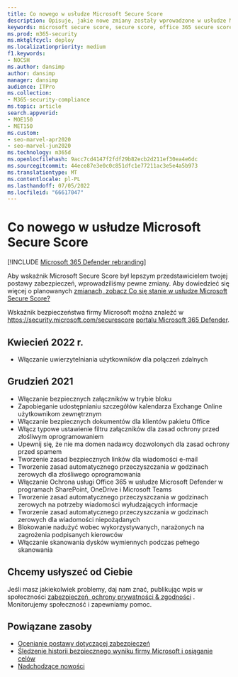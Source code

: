 ```yaml
---
title: Co nowego w usłudze Microsoft Secure Score
description: Opisuje, jakie nowe zmiany zostały wprowadzone w usłudze Microsoft Secure Score w portalu Microsoft 365 Defender.
keywords: microsoft secure score, secure score, office 365 secure score, microsoft security score, Microsoft 365 Defender portal
ms.prod: m365-security
ms.mktglfcycl: deploy
ms.localizationpriority: medium
f1.keywords:
- NOCSH
ms.author: dansimp
author: dansimp
manager: dansimp
audience: ITPro
ms.collection:
- M365-security-compliance
ms.topic: article
search.appverid:
- MOE150
- MET150
ms.custom:
- seo-marvel-apr2020
- seo-marvel-jun2020
ms.technology: m365d
ms.openlocfilehash: 9acc7cd4147f2fdf29b82ecb2d211ef30ea4e6dc
ms.sourcegitcommit: 44ece87e3e0c0c851dfc1e77211ac3e5e4a5b973
ms.translationtype: MT
ms.contentlocale: pl-PL
ms.lasthandoff: 07/05/2022
ms.locfileid: "66617047"
---
```

# <a name="whats-new-in-microsoft-secure-score"></a>Co nowego w usłudze Microsoft Secure Score

[!INCLUDE [Microsoft 365 Defender rebranding](../includes/microsoft-defender.md)]

Aby wskaźnik Microsoft Secure Score był lepszym przedstawicielem twojej postawy zabezpieczeń, wprowadziliśmy pewne zmiany. Aby dowiedzieć się więcej o planowanych [zmianach, zobacz Co się stanie w usłudze Microsoft Secure Score?](microsoft-secure-score-whats-coming.md)

Wskaźnik bezpieczeństwa firmy Microsoft można znaleźć w https://security.microsoft.com/securescore [portalu Microsoft 365 Defender](microsoft-365-defender-portal.md).

## <a name="april-2022"></a>Kwiecień 2022 r.

- Włączanie uwierzytelniania użytkowników dla połączeń zdalnych

## <a name="december-2021"></a>Grudzień 2021

- Włączanie bezpiecznych załączników w trybie bloku
- Zapobieganie udostępnianiu szczegółów kalendarza Exchange Online użytkownikom zewnętrznym
- Włączanie bezpiecznych dokumentów dla klientów pakietu Office
- Włącz typowe ustawienie filtru załączników dla zasad ochrony przed złośliwym oprogramowaniem
- Upewnij się, że nie ma domen nadawcy dozwolonych dla zasad ochrony przed spamem
- Tworzenie zasad bezpiecznych linków dla wiadomości e-mail
- Tworzenie zasad automatycznego przeczyszczania w godzinach zerowych dla złośliwego oprogramowania
- Włączanie Ochrona usługi Office 365 w usłudze Microsoft Defender w programach SharePoint, OneDrive i Microsoft Teams
- Tworzenie zasad automatycznego przeczyszczania w godzinach zerowych na potrzeby wiadomości wyłudzających informacje
- Tworzenie zasad automatycznego przeczyszczania w godzinach zerowych dla wiadomości niepożądanych
- Blokowanie nadużyć wobec wykorzystywanych, narażonych na zagrożenia podpisanych kierowców
- Włączanie skanowania dysków wymiennych podczas pełnego skanowania

## <a name="we-want-to-hear-from-you"></a>Chcemy usłyszeć od Ciebie

Jeśli masz jakiekolwiek problemy, daj nam znać, publikując wpis w społeczności [zabezpieczeń, ochrony prywatności & zgodności](https://techcommunity.microsoft.com/t5/Security-Privacy-Compliance/bd-p/security_privacy) . Monitorujemy społeczność i zapewniamy pomoc.

## <a name="related-resources"></a>Powiązane zasoby

- [Ocenianie postawy dotyczącej zabezpieczeń](microsoft-secure-score-improvement-actions.md)
- [Śledzenie historii bezpiecznego wyniku firmy Microsoft i osiąganie celów](microsoft-secure-score-history-metrics-trends.md)
- [Nadchodzące nowości](microsoft-secure-score-whats-coming.md)
